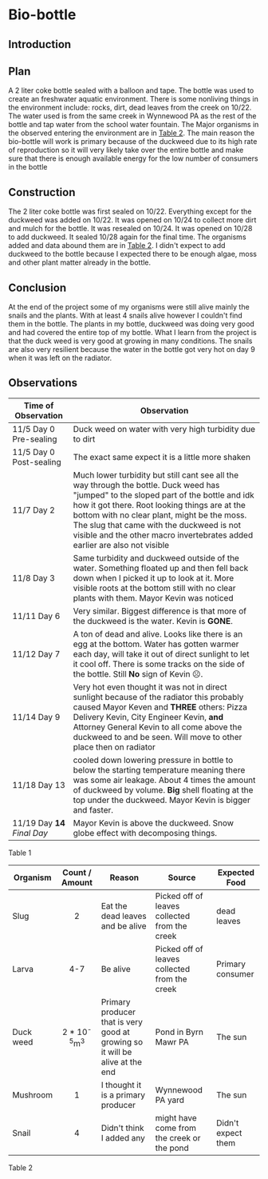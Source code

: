 # Bio-bottle

## Introduction

## Plan

A 2 liter coke bottle sealed with a balloon and tape. The bottle was used to create an freshwater aquatic environment. There is some nonliving things in the environment include: rocks, dirt, dead leaves from the creek on 10/22. The water used is from the same creek in Wynnewood PA as the rest of the bottle and tap water from the school water fountain. The Major organisms in the observed entering the environment are in [Table 2](#T2). The main reason the bio-bottle will work is primary because of the duckweed due to its high rate of reproduction so it will very likely take over the entire bottle and make sure that there is enough available energy for the low number of consumers in the bottle

## Construction

The 2 liter coke bottle was first sealed on 10/22. Everything except for the duckweed was added on 10/22. It was opened on 10/24 to collect more dirt and mulch for the bottle. It was resealed on 10/24. It was opened on 10/28 to add duckweed. It sealed 10/28 again for the final time. The organisms added and data abound them are in [Table 2](#T2). I didn't expect to add duckweed to the bottle because I expected there to be enough algae, moss and other plant matter already in the bottle.

## Conclusion
At the end of the project some of my organisms were still alive mainly the snails and the plants. With at least 4 snails alive however I couldn't find them in the bottle. The plants in my bottle, duckweed was doing very good and had covered the entire top of my bottle. What I learn from the project is that the duck weed is very good at growing in many conditions. The snails are also very resilient because the water in the bottle got very hot on day 9 when it was left on the radiator.

## Observations

| <a name="T1">  Time of Observation | Observation </a> |
| -- | -- |
| 11/5 Day 0 Pre-sealing | Duck weed on water with very high turbidity due to dirt |
| 11/5 Day 0 Post-sealing | The exact same expect it is a little more shaken |
| 11/7 Day 2 | Much lower turbidity but still cant see all the way through the bottle. Duck weed has "jumped" to the sloped part of the bottle and idk how it got there. Root looking things are at the bottom with no clear plant, might be the moss. The slug that came with the duckweed is not visible and the other macro invertebrates added earlier are also not visible|
| 11/8 Day 3 | Same turbidity and duckweed outside of the water. Something floated up and then fell back down when I picked it up to look at it. More visible roots at the bottom still with no clear plants with them. Mayor Kevin was noticed|
| 11/11 Day 6 | Very similar. Biggest difference is that more of the duckweed is the water. Kevin is **GONE**.|
| 11/12 Day 7 | A ton of dead and alive. Looks like there is an egg at the bottom. Water has gotten warmer each day, will take it out of direct sunlight to let it cool off. There is some tracks on the side of the bottle. Still **No** sign of Kevin ☹. |
| 11/14 Day 9 | Very hot even thought it was not in direct sunlight because of the radiator this probably caused Mayor Keven and **THREE** others: Pizza Delivery Kevin, City Engineer Kevin, **and** Attorney General Kevin to all come above the duckweed to and be seen. Will move to other place then on radiator|
| 11/18 Day 13 | cooled down lowering pressure in bottle to below the starting temperature meaning there was some air leakage. About 4 times the amount of duckweed by volume. **Big** shell floating at the top under the duckweed. Mayor Kevin is bigger and faster. |
| 11/19 Day **14** *Final Day* | Mayor Kevin is above the duckweed. Snow globe effect with decomposing things. |

Table 1

| <a name="T2"> Organism | Count / Amount | Reason | Source | Expected Food </a>|
| -- | :--: | -- | -- | -- |
| Slug | 2 | Eat the dead leaves and be alive | Picked off of leaves collected from the creek | dead leaves|
| Larva | 4-7 | Be alive| Picked off of leaves collected from the creek | Primary consumer |
| Duck weed | 2 * 10<sup>-5</sup>m<sup>3</sup> | Primary producer that is very good at growing so it will be alive at the end | Pond in Byrn Mawr PA | The sun |
| Mushroom | 1 | I thought it is a primary producer | Wynnewood PA yard | The sun |
| Snail | 4 | Didn't think I added any | might have come from the creek or the pond | Didn't expect them |

Table 2
